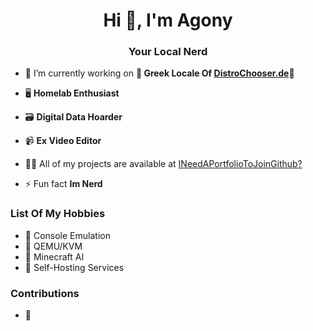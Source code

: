<h1 align="center">Hi 👋, I'm Agony</h1>
<h3 align="center">Your Local Nerd</h3>

- 🔭 I’m currently working on **🐧 Greek Locale Of [DistroChooser.de](https://distrochooser.de/)🐧**

- 🖥️ **Homelab Enthusiast**

- 🗃️ **Digital Data Hoarder**

- 📹 **Ex Video Editor**

- 👨‍💻 All of my projects are available at [INeedAPortfolioToJoinGithub?](INeedAPortfolioToJoinGithub?)

- ⚡ Fun fact **Im Nerd**

<h3 align="left">List Of My Hobbies</h3>
<p align="left">
  
- 🌱 Console Emulation
- 🌱 QEMU/KVM
- 🌱 Minecraft AI
- 🌱 Self-Hosting Services
</p>

<h3 align="left">Contributions</h3>
<p align="left">
 
- 🐧
 
</p>
